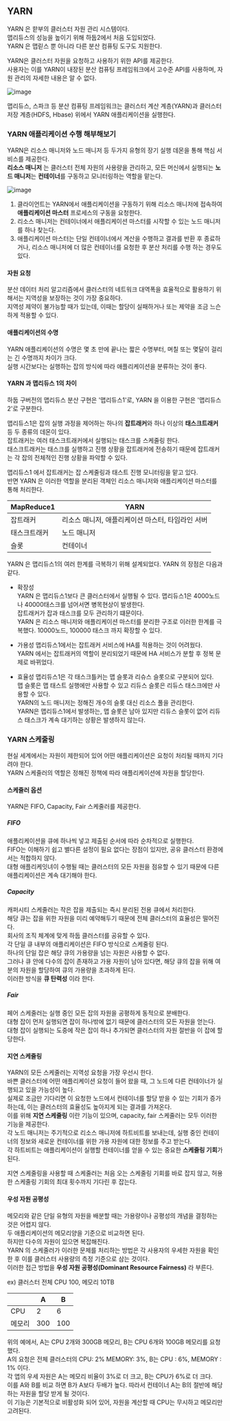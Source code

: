 ## YARN
YARN 은 핟부의 클러스터 자원 관리 시스템이다.  
맵리듀스의 성능을 높이기 위해 하둡2에서 처음 도입되었다.  
YARN 은 맵릳스 뿐 아니라 다른 분산 컴퓨팅 도구도 지원한다.

YARN은 클러스터 자원을 요청하고 사용하기 위한 API를 제공한다.  
사용자는 이를 YARN이 내장된 분산 컴퓨팅 프레임워크에서 고수준 API를 사용하며, 자원 관리의 자세한 내용은 알 수 없다.

![image](https://user-images.githubusercontent.com/37106689/76621513-e0c67100-6572-11ea-8255-c08826fdf3d1.png)

맵리듀스, 스파크 등 분산 컴퓨팅 프레임워크는 클러스터 계산 계층(YARN)과 클러스터 저장 계층(HDFS, Hbase) 위에서 YARN 애플리케이션을 실행한다.


### YARN 애플리케이션 수행 해부해보기
YARN은 리소스 매니저와 노드 매니저 등 두가지 유형의 장기 실행 데몬을 통해 핵심 서비스를 제공한다.  
**리소스 매니저** 는 클러스터 전체 자원의 사용량을 관리하고, 모든 머신에서 실행되는 **노드 매니저**는 **컨테이너**를 구동하고 모니터링하는 역할을 맡는다.  

![image](https://user-images.githubusercontent.com/37106689/76622803-94c8fb80-6575-11ea-917c-9e8e4abd4b97.png)

1. 클라이언트는 YARN에서 애플리케이션을 구동하기 위해 리소스 매니저에 접속하여 **애플리케이션 마스터** 프로세스의 구동을 요청한다.
2. 리소스 매니저는 컨테이너에서 애플리케이션 마스터를 시작할 수 있는 노드 매니저를 하나 찾는다.
3. 애플리케이션 마스터는 단일 컨테이너에서 계산을 수행하고 결과를 반환 후 종료하거나, 리소스 매니저에 더 많은 컨테이너를 요청한 후 분산 처리를 수행 하는 경우도 있다.

#### 자원 요청 
분산 데이터 처리 알고리즘에서 클러스터의 네트워크 대역폭을 효율적으로 활용하기 위해서는 지역성을 보장하는 것이 가장 중요하다.  
지역성 제약이 불가능할 때가 있는데, 이때는 할당이 실패하거나 또는 제약을 조금 느슨하게 적용할 수 있다.  

#### 애플리케이션의 수명
YARN 애플리케이션의 수명은 몇 초 만에 끝나는 짧은 수명부터, 며칠 또는 몇달이 걸리는 긴 수명까지 차이가 크다.  
실행 시간보다는 실행하는 잡의 방식에 따라 애플리케이션을 분류하는 것이 좋다.

#### YARN 과 맵리듀스 1의 차이
하둡 구버전의 맵리듀스 분산 구현은 '맵리듀스1'로, YARN 을 이용한 구현은 '맵리듀스2'로 구분한다.  

맵리듀스1은 잡의 실행 과정을 제어하는 하나의 **잡트래커**와 하나 이상의 **태스크트래커** 등 두 종류의 데몬이 있다.  
잡트래커는 여러 태스크트래커에서 실행되는 태스크를 스케줄링 한다.  
태스크트래커는 태스크를 실행하고 진행 상황을 잡트래커에 전송하기 때문에 잡트래커는 각 잡의 전체적인 진행 상황을 파악할 수 있다.  

맵리듀스1 에서 잡트래커는 잡 스케줄링과 태스트 진행 모니터링을 맡고 있다.  
반면 YARN 은 이러한 역할을 분리된 객체인 리소스 매니저와 애플리케이션 마스터를 통해 처리한다.  

|MapReduce1|YARN|
|---|---|
|잡트래커|리소스 매니저, 애플리케이션 마스터, 타임라인 서버|
|태스크트래커|노드 매니저|
|슬롯|컨테이너|

YARN 은 맵리듀스1의 여러 한계를 극복하기 위해 설계되었다. YARN 의 장점은 다음과 같다.

- 확장성  
	YARN 은 맵리듀스1보다 큰 클러스터에서 실행될 수 있다. 맵리듀스1은 4000노드나 40000태스크를 넘어서면 병목현상이 발생한다.  
	잡트래커가 잡과 태스크를 모두 관리하기 떄문이다.  
	YARN 은 리소스 매니저와 애플리케이션 마스터를 분리한 구조로 이러한 한계를 극복했다. 10000노드, 100000 태스크 까지 확장할 수 있다.

- 가용성
	맵리듀스1에서는 잡트래커 서비스에 HA를 적용하는 것이 어려웠다.  
	YARN 에서는 잡트래커의 역할이 분리되었기 때문에 HA 서비스가 분할 후 정복 문제로 바뀌었다.

- 효율성
	맵리듀스1은 각 태스크틀커는 맵 슬롯과 리슈스 슬롯으로 구분되어 있다.  
	맵 슬롯은 맵 태스트 실행에만 사용할 수 있고 리듀스 슬롯은 리듀스 태스크에만 사용할 수 있다.  
	YARN의 노드 매니저는 정해진 개수의 슬롯 대신 리소스 풀을 관리한다.  
	YARN은 맵리듀스1에서 발생하는, 맵 슬롯은 남아 있지만 리듀스 슬롯이 없어 리듀스 태스크가 계속 대기하는 상황은 발생하지 않는다.  

### YARN 스케줄링 
현실 세계에서는 자원이 제한되어 있어 어떤 애플리케이션은 요청이 처리될 때까지 기다려야 한다.  
YARN 스케줄러의 역할은 정해진 정책에 따라 애플리케이션에 자원을 할당한다.

#### 스케줄러 옵션
YARN은 FIFO, Capacity, Fair 스케줄러를 제공한다.

##### FIFO
애플리케이션을 큐에 하나씩 넣고 제출된 순서에 따라 순차적으로 실행한다.  
FIFO는 이해하기 쉽고 별다른 설정이 필요 없다는 장점이 있지만, 공유 클러스터 환경에서는 적합하지 않다.   
대형 애플리케잇녀이 수행될 때는 클러스터의 모든 자원을 점유할 수 있기 때문에 다른 애플리케이션은 계속 대기해야 한다.  

##### Capacity
캐퍼시티 스케줄러는 작은 잡을 제출되는 즉시 분리된 전용 큐에서 처리한다.  
해당 큐는 잡을 위한 자원을 미리 예약해두기 때문에 전체 클러스터의 효율성은 떨어진다.  
회사의 조직 체계에 맞게 하둡 클러스터를 공유할 수 있다.  
각 단일 큐 내부의 애플리케이션은 FIFO 방식으로 스케줄링 된다.  
하나의 단일 잡은 해당 큐의 가용량을 넘는 자원은 사용할 수 없다.  
그러나 큐 안에 다수의 잡이 존재하고 가용 자원이 남아 있다면, 해당 큐의 잡을 위해 여분의 자원을 할당하여 큐의 가용량을 초과하게 된다.  
이러한 방식을 **큐 탄력성** 이라 한다.

##### Fair
페어 스케줄러는 실행 중인 모든 잡의 자원을 공평하게 동적으로 분배한다.  
대형 잡이 먼저 실행되면 잡이 하나밖에 없기 때문에 클러스터의 모든 자원을 얻는다.  
대형 잡이 실행되는 도중에 작은 잡이 하나 추가되면 클러스터의 자원 절반을 이 잡에 할당한다.  


#### 지연 스케줄링
YARN의 모든 스케줄러는 지역성 요청을 가장 우선시 한다.  
바쁜 클러스터에 어떤 애플리케이션 요청이 들어 왔을 때, 그 노드에 다른 컨테이너가 실행되고 있을 가능성이 높다.  
실제로 조금만 기다리면 이 요청한 노드에서 컨테이너를 할당 받을 수 있는 기회가 증가하는데, 이는 클러스터의 효율성도 높아지게 되는 결과를 가져온다.  
이를 위해 **지연 스케줄링** 이란 기능이 있으며, capacity, fair 스케줄러는 모두 이러한 기능을 제공한다.  
각 노드 매니저는 주기적으로 리소스 매니저에 하트비트를 보내는데, 실행 중인 컨테이너의 정보와 새로운 컨테이너를 위한 가용 자원에 대한 정보를 주고 받는다.  
각 하트비트는 애플리케이션이 실행할 컨테이너를 얻을 수 있는 중요한 **스케줄링 기회**가 된다.  

지연 스케줄링을 사용할 때 스케줄러는 처음 오는 스케줄링 기회를 바로 잡지 않고, 허용한 스케줄링 기회의 최대 횟수까지 기다린 후 잡는다.  

#### 우성 자원 공평성 
메모리와 같은 단일 유형의 자원을 배분할 때는 가용량이나 공평성의 개념을 결정하는 것은 어렵지 않다.  
두 애플리케이션의 메모리양을 기준으로 비교하면 된다.  
하지만 다수의 자원이 있으면 복잡해진다.  
YARN 의 스케줄러가 이러한 문제를 처리하는 방법은 각 사용자의 우세한 자원을 확인한 후 이를 클러스터 사용량의 측정 기준으로 삼는 것이다.  
이러한 접근 방법을 **우성 자원 공평성(Dominant Resource Fairness)** 라 부른다.

ex) 클러스터 전체 CPU 100, 메모리 10TB

||A|B|
|---|---|---|
|CPU|2|6|
|메모리|300|100|

위의 예에서, A는 CPU 2개와 300GB 메모리, B는 CPU 6개와 100GB 메모리를 요청했다.  
A의 요청은 전체 클러스터의 CPU: 2% MEMORY: 3%,  B는 CPU : 6%, MEMORY : 1% 이다.  
각 앱의 우세 자원은 A는 메모리 비율이 3%로 더 크고, B는 CPU가 6%로 더 크다.  
이를 A와 B를 비교 하면 B가 A보다 두배가 높다. 따라서 컨테이너 A는 B의 절반에 해당하는 자원을 할당 받게 될 것이다.  
이 기능은 기본적으로 비활성화 되어 있어, 자원을 계산할 때 CPU는 무시하고 메모리만 고려된다.
